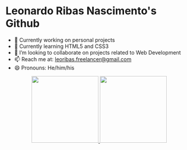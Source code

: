 # Leonardo Ribas Nascimento's Github

- 🔭 Currently working on personal projects
- 🌱 Currently learning HTML5 and CSS3
- 👯 I’m looking to collaborate on projects related to Web Development
- 📫 Reach me at: leoribas.freelancer@gmail.com
- 😄 Pronouns: He/him/his

<div align="center">
  <a href="https://leoribasnascimento.github.io/">
  <img height="180em" src="https://github-readme-stats.vercel.app/api?username=leoribasnascimento&show_icons=true&theme=dark&include_all_commits=true&count_private=true"/>
  <img height="180em" src="https://github-readme-stats.vercel.app/api/top-langs/?username=leoribasnascimento&layout=compact&langs_count=7&theme=dark"/>
</div>
